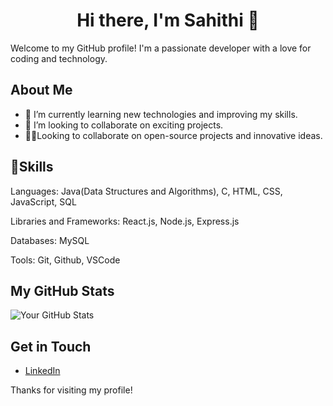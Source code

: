 

<h1 align="center">
  <strong>Hi there, I'm Sahithi 👋</strong>
</h1>


Welcome to my GitHub profile! I'm a passionate developer with a love for coding and technology.

## About Me

- 🌱 I’m currently learning new technologies and improving my skills.
- 👯 I’m looking to collaborate on exciting projects.
- 👩‍💻Looking to collaborate on open-source projects and innovative ideas.


## 🌱Skills

Languages: Java(Data Structures and Algorithms), C, HTML, CSS, JavaScript, SQL

Libraries and Frameworks: React.js, Node.js, Express.js

Databases: MySQL

Tools: Git, Github, VSCode

  
## My GitHub Stats

![Your GitHub Stats](https://github-readme-stats.vercel.app/api?username=sahithi2571&show_icons=true)

## Get in Touch

- [LinkedIn](https://www.linkedin.com/in/sahithi-yanala-066432287/)

Thanks for visiting my profile!
